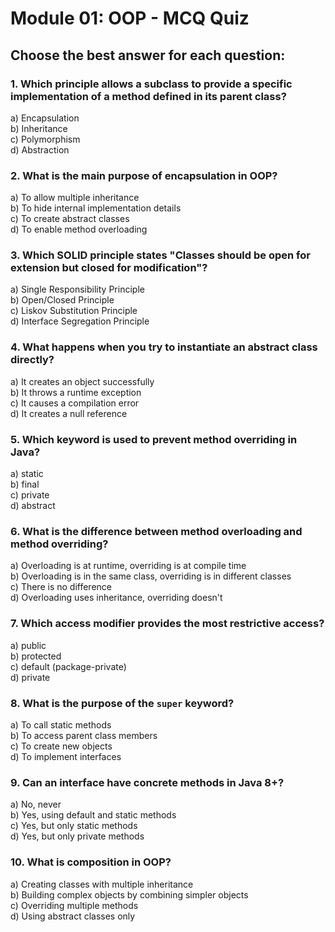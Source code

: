 # Module 01: OOP - MCQ Quiz

## Choose the best answer for each question:

### 1. Which principle allows a subclass to provide a specific implementation of a method defined in its parent class?
a) Encapsulation  
b) Inheritance  
c) Polymorphism  
d) Abstraction

### 2. What is the main purpose of encapsulation in OOP?
a) To allow multiple inheritance  
b) To hide internal implementation details  
c) To create abstract classes  
d) To enable method overloading

### 3. Which SOLID principle states "Classes should be open for extension but closed for modification"?
a) Single Responsibility Principle  
b) Open/Closed Principle  
c) Liskov Substitution Principle  
d) Interface Segregation Principle

### 4. What happens when you try to instantiate an abstract class directly?
a) It creates an object successfully  
b) It throws a runtime exception  
c) It causes a compilation error  
d) It creates a null reference

### 5. Which keyword is used to prevent method overriding in Java?
a) static  
b) final  
c) private  
d) abstract

### 6. What is the difference between method overloading and method overriding?
a) Overloading is at runtime, overriding is at compile time  
b) Overloading is in the same class, overriding is in different classes  
c) There is no difference  
d) Overloading uses inheritance, overriding doesn't

### 7. Which access modifier provides the most restrictive access?
a) public  
b) protected  
c) default (package-private)  
d) private

### 8. What is the purpose of the `super` keyword?
a) To call static methods  
b) To access parent class members  
c) To create new objects  
d) To implement interfaces

### 9. Can an interface have concrete methods in Java 8+?
a) No, never  
b) Yes, using default and static methods  
c) Yes, but only static methods  
d) Yes, but only private methods

### 10. What is composition in OOP?
a) Creating classes with multiple inheritance  
b) Building complex objects by combining simpler objects  
c) Overriding multiple methods  
d) Using abstract classes only
